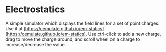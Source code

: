 # Electrostatics

A simple simulator which displays the field lines for a set of point charges.
Use it at [https://cemulate.github.io/em-statics](https://cemulate.github.io/em-statics).
Use ctrl-click to add a new charge, drag to move the charge around, and scroll wheel on a charge to increase/decrease the value.
